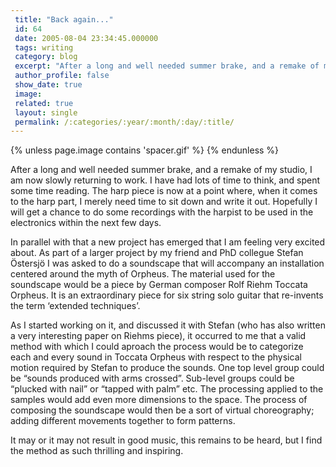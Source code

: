 ```yaml
---
 title: "Back again..."
 id: 64
 date: 2005-08-04 23:34:45.000000
 tags: writing
 category: blog
 excerpt: "After a long and well needed summer brake, and a remake of my studio, I am now slowly returning to work. I have had lots of time to think, and spent some time reading. The harp piece is now at a point..."
 author_profile: false
 show_date: true
 image: 
 related: true
 layout: single
 permalink: /:categories/:year/:month/:day/:title/
---
```

{% unless page.image contains 'spacer.gif' %}
{% endunless %}

After a long and well needed summer brake, and a remake of my studio, I am now slowly returning to work. I have had lots of time to think, and spent some time reading. The harp piece is now at a point where, when it comes to the harp part, I merely need time to sit down and write it out. Hopefully I will get a chance to do some recordings with the harpist to be used in the electronics within the next few days.


In parallel with that a new project has emerged that I am feeling very excited about. As part of a larger project by my friend and PhD collegue Stefan &Ouml;stersj&ouml; I was asked to do a soundscape that will accompany an installation centered around the myth of Orpheus. The material used for the soundscape would be a piece by German composer Rolf Riehm <emph>Toccata Orpheus</emph>. It is an extraordinary piece for six string solo guitar that re-invents the term &lsquo;extended techniques&rsquo;.


As I started working on it, and discussed it with Stefan (who has also written a very interesting paper on Riehms piece), it occurred to me that a valid method with which I could aproach the process would be to categorize each and every sound in Toccata Orpheus with respect to the physical motion required by Stefan to produce the sounds. One top level group could be &ldquo;sounds produced with arms crossed&rdquo;. Sub-level groups could be &ldquo;plucked with nail&rdquo; or &ldquo;tapped with palm&rdquo; etc. The processing applied to the samples would add even more dimensions to the space. The process of composing the soundscape would then be a sort of virtual choreography; adding different movements together to form patterns.


It may or it may not result in good music, this remains to be heard, but I find the method as such thrilling and inspiring.
